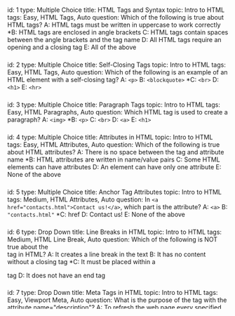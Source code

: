 ###
id: 1
type: Multiple Choice
title: HTML Tags and Syntax
topic: Intro to HTML
tags: Easy, HTML Tags, Auto 
question: Which of the following is true about HTML tags?
A: HTML tags must be written in uppercase to work correctly
*B: HTML tags are enclosed in angle brackets
C: HTML tags contain spaces between the angle brackets and the tag name
D: All HTML tags require an opening and a closing tag
E: All of the above
###
id: 2
type: Multiple Choice
title: Self-Closing Tags
topic: Intro to HTML
tags: Easy, HTML Tags, Auto
question: Which of the following is an example of an HTML element with a self-closing tag?
A: `<p>`
B: `<blockquote>`
*C: `<br>`
D: `<h1>`
E: `<hr>`
###
id: 3
type: Multiple Choice
title: Paragraph Tags
topic: Intro to HTML
tags: Easy, HTML Paragraphs, Auto
question: Which HTML tag is used to create a paragraph?
A: `<img>`
*B: `<p>`
C: `<br>`
D: `<a>`
E: `<h1>`
###
id: 4
type: Multiple Choice
title: Attributes in HTML
topic: Intro to HTML
tags: Easy, HTML Attributes, Auto
question: Which of the following is true about HTML attributes?
A: There is no space between the tag and attribute name
*B: HTML attributes are written in name/value pairs
C: Some HTML elements can have attributes
D: An element can have only one attribute
E: None of the above
###
id: 5
type: Multiple Choice
title: Anchor Tag Attributes
topic: Intro to HTML
tags: Medium, HTML Attributes, Auto
question: In `<a href="contacts.html">Contact us!</a>`, which part is the attribute?
A: `<a>`
B: `"contacts.html"`
*C: href
D: Contact us!
E: None of the above
###
id: 6
type: Drop Down
title: Line Breaks in HTML
topic: Intro to HTML
tags: Medium, HTML Line Break, Auto
question: Which of the following is NOT true about the <br> tag in HTML?
A: It creates a line break in the text
B: It has no content without a closing tag
*C: It must be placed within a <p> tag
D: It does not have an end tag
###
id: 7
type: Drop Down
title: Meta Tags in HTML
topic: Intro to HTML
tags: Easy, Viewport Meta, Auto
question: What is the purpose of the <meta> tag with the attribute name="description"?
A: To refresh the web page every specified number of seconds
B: To set keywords for search engine optimization
*C: To provide a brief summary of the web page’s content
D: To define the author of a page
###
id: 8
type: Drop Down
title: Title Tag in HTML
topic: Intro to HTML
tags: Medium, HTML Title, Auto
question: The text defined by the <title> tag appears ___ in a web page.
A: Inside the main content area
*B: As the title in the browser tab, bookmarks, and search engine results
C: As the title
D: At the beginning of each paragraph
###
id: 9
type: Drop Down
title: HTML Line Break Tag
topic: Intro to HTML
tags: Easy, HTML Line Break, Auto
question: The ___ tag is used to create a line break in HTML.
*A: <br>
B: <p>
C: <hr>
D: <h1>
###
id: 10
type: Drop Down
title: Nesting Elements in HTML
topic: Intro to HTML
tags: Medium, Nesting Elements, Auto
question: The ___ tag is used to correctly nest elements to display “HTML” in bold within a paragraph.
A: <strong> <p>HTML</p> </strong>
*B: <p> <strong>HTML</strong> </p>
C: <p> <em>HTML</em> </p>
D: <p>HTML<p> <strong> </strong>
###
id: 11
type: Check Box
title: HTML Structure Essentials
topic: Intro to HTML
tags: Medium, HTML Structure, Auto
question: Select all the components that are essential for a basic HTML structure.
*A: <!DOCTYPE html>
*B: <head>
*C: <body>
D: <footer>
*E: <html>
###
id: 12
type: Check Box
title: HTML Paragraph Tag
topic: Intro to HTML
tags: Medium, HTML Paragraph, Auto
question: Which of the following statements accurately describe the <p> tag?
*A: It groups sentences and sections of text together.
*B: It displays text as a block that starts on a new line.
C: It preserves extra spaces and line breaks in the content.
D: It can be used to format text as preformatted content.
E: Text inside <p> tags is displayed as a continuous line.
###
id: 13
type: Check Box
title: HTML Comments Purpose
topic: Intro to HTML
tags: Easy, HTML Comments, Auto
question: What are the purposes of using comments in HTML?
*A: To help document the HTML source code.
*B: To provide notes for other developers.
C: To style elements on the page.
*D: To assist in debugging HTML code.
E: To ensure elements are displayed on the webpage.
###
id: 14
type: Check Box
title: HTML Document Structure
topic: Intro to HTML
tags: Medium, HTML Structure, Auto
question: Which statements are not true about the structure of an HTML document?
A: The HTML document is divided into head and body sections.
*B: The <head> element contains the visible content of the page.
C: The <title> tag is used to specify the document's title.
*D: The <body> section contains meta information about the page.
E: The HTML document must start with a <html> tag after the DOCTYPE declaration.
###
id: 15
type: Check Box
title: HTML Headings Information
topic: Intro to HTML
tags: Medium, HTML Headings, Auto
question: Which of the following are true about HTML headings?
*A: HTML headings range from <h1> to <h6>, where <h1> is the most important.
*B: Headings are used to structure the content and improve SEO.
C: All headings are treated as inline elements by default.
*D: The <h1> tag is typically used for the main title of the page.
*E: Headings cannot be nested within other elements.
###
id: 16
type: String Input
title: Writing a Heading in HTML
topic: Intro to HTML
tags: Easy, HTML Headings, Auto
question: Write “This is a heading” using the H1 tag
answer: <h1> This is a heading </h1>
###
id: 17
type: String Input
title: Nested HTML Elements
topic: Intro to HTML
tags: Medium, Nesting Elements, Manual
question: Provide an example of properly nested HTML elements using the sentence “My dog is very friendly.” The word “very” should be bold.
answer: <p> My dog is <strong> very </strong> friendly. </p>
###
id: 18
type: String Input
title: Line Break in HTML
topic: Intro to HTML
tags: Easy, HTML Line Break, Auto
question: How would you use the <br> tag to create a line break, so that "Hello" appears on one line and "world!" starts on the next line?
answer: Hello <br> world!
###
id: 19
type: String Input
title: Horizontal Rule in HTML
topic: Intro to HTML
tags: Medium, HTML Horizontal Rule, Auto
question: How would you add a horizontal line between the following two paragraphs? <br>This is the first paragraph.<br>(This is where the horizontal line should go)<br>This is the second paragraph.<br> Write your answer in one sentence.
answer: <p> This is the first paragraph. </p> <hr> <p> This is the second paragraph.</p>
###
id: 20
type: String Input
title: Blockquote in HTML
topic: Intro to HTML
tags: Hard, HTML Blockquote, Auto
question: How would you use the &lt;blockquote&gt; tag to display the following quote from Albert Einstein, with the source link &quot;https//example.com&quot; included as a citation? <br> Quote to format) <br> "Life is like riding a bicycle. To keep your balance, you must keep moving."
answer: <blockquote cite="https//example.com"> Life is like riding a bicycle. To keep your balance, you must keep moving. </blockquote>
###
id: 21
type: Multiple Choice
title: Emphasize Text in HTML
topic: HTML Basic 1
tags: Easy, Tag Name, Auto
question: Which HTML tag is used to emphasize text?
A: &lt;i&gt;
*B: &lt;em&gt;
C: &lt;cite&gt;
D: &lt;strong&gt;
E: None of these
###
id: 22
type: Multiple Choice
title: Creating a Bullet List
topic: HTML Basic 1
tags: Easy, List Tags, Auto
question: What is the correct way to make a bullet list in HTML?
*A: &lt;ul&gt;
B: &lt;ol&gt;
C: &lt;li&gt;
D: &lt;list&gt;
E: All of these
###
id: 23
type: Multiple Choice
title: Image Tag Attribute
topic: HTML Basic 1
tags: Easy, Attribute, Auto
question: Which attribute of the  &lt;img&gt; tag specifies the URL of the image?
A: href
B: link
*C: src
D: alt
E: url
###
id: 24
type: Multiple Choice
title: Anchor Tag Target Attribute
topic: HTML Basic 1
tags: Medium, Anchor Tag Attribute, Auto
question: How do you create a hyperlink in HTML that opens in a new tab?
A: target="_tab"
*B: target="_blank"
C: newtab="true"
D: href="_newtab"
E: None of these
###
id: 25
type: Multiple Choice
title: Paragraph Tag in HTML
topic: HTML Basic 1
tags: Easy, Tag Name, Auto
question: Which HTML tag is used to define a paragraph? 
A: &lt;para&gt;
B: &lt;div&gt;
*C: &lt;p&gt;
D: &lt;span&gt;
E: None of these
###
id: 26
type: String Input
title: Ordered List Creation
topic: HTML Basic 1
tags: Medium, Ordered List, Manual
question: Create an ordered list with the three items Toyota, GMC, RAM. Each item must be displayed in a separate line. 
answer: <ol> <li>Toyota</li> <li>GMC</li> <li>RAM</li> </ol>
###
id: 27
type: String Input
title: Navigation Menu Creation
topic: HTML Basic 1
tags: Medium, Navigation Tag, Auto
question: Create a navigation menu using the &lt;nav&gt; tag that contains a link to "home.html" labeled "Home".
answer: <nav> <a href="home.html">Home</a> </nav>
###
id: 28
type: String Input
title: Adding an Image with Alternate Text
topic: HTML Basic 1
tags: Medium, Image Tag, Auto
question: Insert an image with the alternate text "Orange cat drinking water" and source as "cat.jpg".
answer: <img src="cat.jpg" alt="Orange cat drinking water">
###
id: 29
type: String Input
title: Using Special Characters in HTML
topic: HTML Basic 1
tags: Easy, Special Characters, Auto 
question: Write the following sentence using a paragraph tag:"Tom & Jerry." 
answer: <p>Tom & Jerry</p>
###
id: 30 
type: String Input
title: Bolding words in HTML
topic: HTML Basic 1
tags: Easy, Phrase elements, Manual
question: Bold the word "HTML" in the following sentence "HTML is short for HyperText Markup Language."<br> Note Write the full sentence making only "HTML" bold.
Answer: <HTML> is short for HyperText Markup Language.
###
id: 31
type: Check Box
title: Phrase Elements
topic: HTML Basic 1
tags: Medium, Phrase Tags, Auto 
question: Which of the following tags are phrase elements? (Select all that apply)
*A: &lt;em&gt;
*B: &lt;cite&gt;
C: &lt;header&gt;
D: &lt;title&gt;
*E: &lt;b&gt;
###
id: 32
type: Check Box
title: Creating Lists in HTML
topic: HTML Basic 1
tags: Easy, List Tags, Auto
question: Which HTML tags can be used to create lists? (Select all that apply)
*A: *A:&lt;ul&gt;
B: &lt;head&gt;
*C: &lt;li&gt;
*D: &lt;dl&gt;
E: &lt;p&gt;
###
id: 33
type: Check Box
title: Image Tag Attributes
topic: HTML Basic 1
tags: Medium, Attributes, Auto
question: Which attributes can be applied to an &lt;img&gt; tag? (Select all that apply)
*A: src
*B: alt
C: type
*D: height
*E: width
###
id: 34
type: Check Box
title: HTML5 Structural Elements
topic: HTML Basic 1
tags: Medium, Structure Tags, Auto
question: Which tags are used for HTML5 structural elements? (Select all that apply)
A: &lt;img&gt;
*B: &lt;header&gt;
*C: &lt;section&gt;
D: &lt;a&gt;
E: &lt;span&gt;
###
id: 35
type: Check Box
title: Attributes for Hyperlinks
topic: HTML Basic 1
tags: Medium, Attributes, Auto
question: Which of the following attributes are valid for hyperlinks (&lt;a&gt; tag)? (Select all that apply)
*A: href
B: mailto
C: src
*D: target
E: link
###
id: 36
type: Drop Down
title: Ordered List Tag
topic: HTML Basic 1
tags: Easy, Ordered List Tag, Auto
question: The correct tag to create a numbered list is ___ .
*A: <ol>
B: <ul>
C: <dl>
D: <li>
###
id: 37
type: Drop Down
title: HTML Entity for Less-Than Symbol
topic: HTML Basic 1
tags: Easy, HTML Entity, Auto
question: The ___ HTML entity is used to display a less-than symbol.
*A: &lt;
B: &gt;
C: &copy;
D: &amp;
###
id: 38
type: Drop Down
title: Block-Level Division Tag
topic: HTML Basic 1
tags: Easy, Structural Elements, Auto
question: ___ tag defines a block-level division or section?
*A: <div>
B: <span>
C: <section>
D: <p>
###
id: 39
type: Drop Down
title: Opening Links in a New Tab
topic: HTML Basic 1
tags: Medium, Attribute, Auto
question: The ___ attribute opens a link in a new window or tab
*A: target="_blank"
B: href="_newtab"
C: open="new"
D: newtab="true"
###
id: 40
type: Drop Down
title: Displaying an Image
topic: HTML Basic 1
tags: Easy, Tag Name, Auto
question: The ___ HTML tag is used to display an image
*A: <img>
B: <image>
C: <media>
D: <figure>
###
id: 41
type: Multiple Choice
title: CSS Selector Example
topic: CSS Basic 1
tags: Easy, CSS Syntax, Auto
question: In the CSS rule:<br> h1 { <br> color:blue; <br> }  <br> h1 is an example of:
A: A property
B: A value
*C: A selector
D: A declaration
E: None of the above
###
id: 42
type: Multiple Choice
title: Hexadecimal Color Values
topic: CSS Basic 1
tags: Easy, CSS Colors, Auto
question: What is the correct way to set a color value in CSS using Hexadecimal values?
A: color:hsl(0, 100%, 50%);
B: color:rgb(255, 0, 0);
*C: color:#FF0000;
D: color:red;
E: color:FF0000;
###
id: 43
type: Multiple Choice
title: Inline CSS Location
topic: CSS Basic 1
tags: Easy, Applying CSS, Auto
question: Where is an inline CSS written?
A: Inside the &lt;body&gt; tag
B: Inside the &lt;style&gt; tag within the <head> tag
C: Inside a &lt;link&gt; tag
*D: Inside the element’s style attribute
E: Inside the &lt;head&gt; tag
###
id: 44
type: Multiple Choice
title: Inline CSS Example
topic: CSS Basic 1
tags: Medium, Inline CSS, Auto
question: Which of the following is the correct usage of inline CSS to change the color of a paragraph?
*A: &lt;p style="color:red;"&gt;This is a paragraph.&lt;/p&gt;
B: &lt;p style="color=red;"&gt;This is a paragraph.&lt;/p&gt;
C: &lt;p style:"color:red;"&gt;This is a paragraph.&lt;/p&gt;
D: &lt;p {style="color:red"}&gt;This is a paragraph.&lt;/p&gt;
E: None of the above
###
id: 45
type: Multiple Choice
title: Font Weight Usage
topic: CSS Basic 1
tags: Medium, CSS Text Styling, Auto
question: The following CSS declaration is applied to a paragraph element:<br>p { <br> font-weight:700;  <br>}  <br>What does the font-weight value represent?
A: Light text
B: Normal text
*C: Bold text
D: Extra bold text
E: No visual change
###
id: 46
type: Drop Down
title: CSS Selector for Paragraph
topic: CSS Basic 1
tags: Easy, CSS Selectors, Auto
question: To define styles that apply only to a &lt;p&gt; element, the CSS selector should be written as ___ 
*A: p { }
B: .p { }
C: #p { }
D: p() { }
E: p ()
###
id: 47
type: Drop Down
title: Text Color Property
topic: CSS Basic 1
tags: Easy, CSS Properties, Auto
question: The ___ property is used to change the text color?
A: text-color
B: background-color
C: font-color
*D: color
E: None of the above
###
id: 48
type: Drop Down
title: CSS Value in Margin Property
topic: CSS Basic 1
tags: Medium, CSS Properties (margin), Auto
question: In the CSS rule:<br> p { margin:10px; } <br> the value 10px represents the ___  part of the style rule.
A: selector
B: size
C: distance
*D: value
E: property
###
id: 49
type: Drop Down
title: Font Family Description
topic: CSS Basic 1
tags: Medium, CSS Properties, Auto
question: The following description:"Specifies the typeface/font (or generic font family) to use. More than one can be specified" describes the ___ property.
*A: font-family
B: font-size
C: font-style
D: font-variant
E: font-weight
###
id: 50
type: Drop Down
title: Text Color in Paragraph
topic: CSS Basic 1
tags: Hard, CSS Colors, Auto
question: ___ sets the text color of all &lt;p&gt; elements to red.
*A: rgb(255, 0, 0)
B: hsl(120, 100%, 50%)
C: #0000ff
D: None of the above
E: All of the above
###
id: 51
type: Check Box
title: Relative CSS Units
topic: CSS Basic 1
tags: Medium, CSS Units, Auto
question: Which units of measurement are relative in CSS?
A: px
*B: em
*C: %
*D: rem
E: pt
###
id: 52
type: Check Box
title: Font Size Values
topic: CSS Basic 1
tags: Medium, CSS Values, Auto
question: Select all the values that can replace the blank in the following CSS rule:<br>h1 { font-size:- - -; }  
*A: 16px
*B: 1.5em
*C: 120%
*D: 2rem
E: bold
###
id: 53
type: Check Box
title: Applying External CSS
topic: CSS Basic 1
tags: Medium, Applying CSS, Auto
question: Select all the ways to apply an external CSS file to an HTML document.
A: &lt;link rel="stylesheet” href="styles.css"&gt; &lt;/link&gt;
B: &lt;link src="styles.css" type="text/css"&gt;
*C: &lt;link rel="stylesheet" href="styles.css"/&gt;
D: &lt;style src="styles.css"&gt;&lt;/style&gt;
E: &lt;link rel="stylesheet" src="styles.css" /&gt;
###
id: 54
type: Check Box
title: CSS Comments
topic: CSS Basic 1
tags: Easy, CSS Comments, Auto
question: Which of the following are true about CSS comments? (Select all that apply.)
*A: They are enclosed within /* and */.
B: They can be used to hide CSS rules from the browser.
*C: They do not affect how the webpage renders.
D: They can only be written inside &lt;style&gt; tags.
E: They are enclosed within */ and /*.
###
id: 55
type: Check Box  
title: Font-Related Properties
topic: CSS Basic 1
tags: Medium, CSS Properties, Auto
question: Which of the following are valid ways to define font-related properties in CSS? (Select all that apply.)
*A: font-family:Arial, sans-serif;
*B: font-weight:700;
*C: font-style:italic;
D: font-size:18;
E: font-family:Times New Roman:
###
